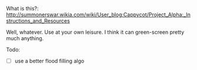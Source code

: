 What is this?: http://summonerswar.wikia.com/wiki/User_blog:Cappycot/Project_Alpha:_Instructions_and_Resources

Well, whatever. Use at your own leisure. I think it can green-screen pretty much anything.

Todo:
 - [ ] use a better flood filling algo
